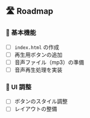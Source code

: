 
## 🛣 Roadmap

### 🔧 基本機能
 - [ ] `index.html` の作成
 - [ ] 再生用ボタンの追加
 - [ ] 音声ファイル（mp3）の準備
 - [ ] 音声再生処理を実装

### 🎨 UI 調整
 - [ ] ボタンのスタイル調整
 - [ ] レイアウトの整備